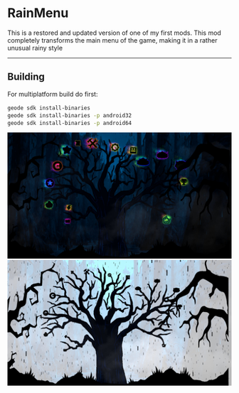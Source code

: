 # RainMenu
This is a restored and updated version of one of my first mods. This mod completely transforms the main menu of the game, making it in a rather unusual rainy style

---

## Building

For multiplatform build do first:

```bash
geode sdk install-binaries
geode sdk install-binaries -p android32
geode sdk install-binaries -p android64
```

![Example1](./readme_assets/example1.jpg)
![Example2](./readme_assets/example2.jpg)
